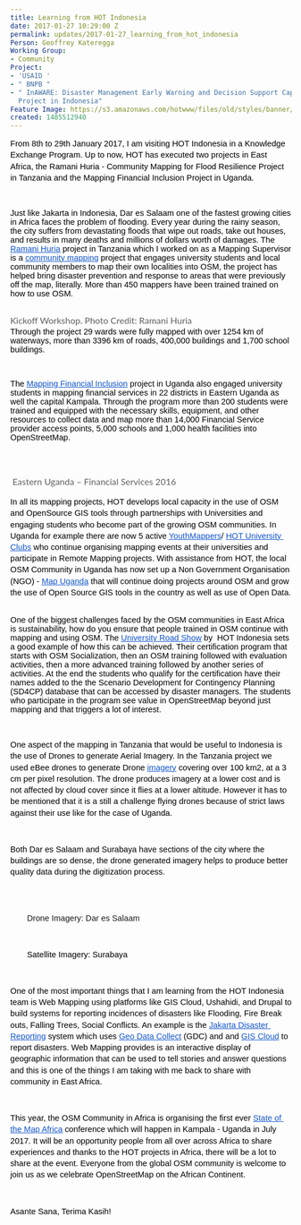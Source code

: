 ```yaml
---
title: Learning from HOT Indonesia
date: 2017-01-27 10:29:00 Z
permalink: updates/2017-01-27_learning_from_hot_indonesia
Person: Geoffrey Kateregga
Working Group:
- Community
Project:
- 'USAID '
- " BNPB "
- " InAWARE: Disaster Management Early Warning and Decision Support Capacity Enhancement
  Project in Indonesia"
Feature Image: https://s3.amazonaws.com/hotwww/files/old/styles/banner/public/surabaya.jpg
created: 1485512940
---
```


<p style="line-height: 1.38; margin-top: 0pt; margin-bottom: 0pt;" dir="ltr"><span style="font-size: 14.666666666666666px; font-family: Arial; color: #000000; background-color: transparent; font-weight: 400; font-style: normal; font-variant: normal; text-decoration: none; vertical-align: baseline; white-space: pre-wrap;">From 8th to 29th January 2017, I am visiting HOT Indonesia in a Knowledge Exchange Program. Up to now, HOT has executed two projects in East Africa, the Ramani Huria - Community Mapping for Flood Resilience Project in Tanzania and the Mapping Financial Inclusion Project in Uganda.</span></p><p>&nbsp;</p><p><span style="font-size: 14.666666666666666px; font-family: Arial; color: #000000; background-color: transparent; font-weight: 400; font-style: normal; font-variant: normal; text-decoration: none; vertical-align: baseline; white-space: pre-wrap;">Just like Jakarta in Indonesia, Dar es Salaam one of the fastest growing cities in Africa faces the problem of flooding. Every year during the rainy season, the city suffers from devastating floods that wipe out roads, take out houses, and results in many deaths and millions of dollars worth of damages. The </span><a href="http://ramanihuria.org/"><span style="font-size: 14.666666666666666px; font-family: Arial; color: #1155cc; background-color: transparent; font-weight: 400; font-style: normal; font-variant: normal; text-decoration: underline; vertical-align: baseline; white-space: pre-wrap;">Ramani Huria</span></a><span style="font-size: 14.666666666666666px; font-family: Arial; color: #000000; background-color: transparent; font-weight: 400; font-style: normal; font-variant: normal; text-decoration: none; vertical-align: baseline; white-space: pre-wrap;"> project in Tanzania which I worked on as a Mapping Supervisor is a </span><a href="https://www.youtube.com/watch?v=7Pa0wgMstE8"><span style="font-size: 14.666666666666666px; font-family: Arial; color: #1155cc; background-color: transparent; font-weight: 400; font-style: normal; font-variant: normal; text-decoration: underline; vertical-align: baseline; white-space: pre-wrap;">community mapping</span></a><span style="font-size: 14.666666666666666px; font-family: Arial; color: #000000; background-color: transparent; font-weight: 400; font-style: normal; font-variant: normal; text-decoration: none; vertical-align: baseline; white-space: pre-wrap;"> project that engages university students and local community members to map their own localities into OSM, the project has helped bring disaster prevention and response to areas that were previously off the map, literally. More than 450 mappers have been trained trained on how to use OSM. </span></p><p style="line-height: 1.38; margin-top: 0pt; margin-bottom: 0pt;" dir="ltr"><span style="font-size: 14.666666666666666px; font-family: Arial; color: #000000; background-color: transparent; font-weight: 400; font-style: normal; font-variant: normal; text-decoration: none; vertical-align: baseline; white-space: pre-wrap;"><img style="border: none; transform: rotate(0.00rad); -webkit-transform: rotate(0.00rad);" src="https://lh4.googleusercontent.com/vPqsk7CqrF7OYhxvTXFIDWcVgTBGYTx5s0UrD1y5KAorstHDrHLuHJJa4O0VuL5dqu_1dJ6RtOeETtnhXdCcCih44qSKpQFhdX032p6U-TO2pNWFMp4rf2wF_dR_vvQ_qgiYiSLS" alt="" style="width:624px;height:355px"></span></p><p><strong style="font-weight: normal;"><span style="color: #626262; font-family: Lato, Arial, Tahoma, sans-serif; font-size: 16px; font-style: normal; font-variant: normal; font-weight: normal; line-height: 24px; background-color: #fcfcfc;">Kickoff Workshop. Photo Credit: Ramani Huria</span><br><span style="font-size: 14.666666666666666px; font-family: Arial; color: #000000; background-color: transparent; font-weight: 400; font-style: normal; font-variant: normal; text-decoration: none; vertical-align: baseline; white-space: pre-wrap;">Through the project 29 wards were fully mapped with over 1254 km of waterways, more than 3396 km of roads, 400,000 buildings and 1,700 school buildings. </span></strong></p><p>&nbsp;</p><p><strong style="font-weight: normal;"><span style="font-size: 14.666666666666666px; font-family: Arial; color: #000000; background-color: transparent; font-weight: 400; font-style: normal; font-variant: normal; text-decoration: none; vertical-align: baseline; white-space: pre-wrap;">The </span><a href="https://hotosm.org/projects/mapping_financial_inclusion_in_uganda"><span style="font-size: 14.666666666666666px; font-family: Arial; color: #1155cc; background-color: transparent; font-weight: 400; font-style: normal; font-variant: normal; text-decoration: underline; vertical-align: baseline; white-space: pre-wrap;">Mapping Financial Inclusion</span></a><span style="font-size: 14.666666666666666px; font-family: Arial; color: #000000; background-color: transparent; font-weight: 400; font-style: normal; font-variant: normal; text-decoration: none; vertical-align: baseline; white-space: pre-wrap;"> project in Uganda also engaged university students in mapping financial services in 22 districts in Eastern Uganda as well the capital Kampala. Through the program more than 200 students were trained and equipped with the necessary skills, equipment, and other resources to collect data and map more than 14,000 Financial Service provider access points, 5,000 schools and 1,000 health facilities into OpenStreetMap.</span></strong></p><p><strong style="font-weight: normal;">&nbsp;</strong></p><p style="line-height: 1.38; margin-top: 0pt; margin-bottom: 0pt;" dir="ltr"><span style="font-size: 14.666666666666666px; font-family: Arial; color: #000000; background-color: transparent; font-weight: 400; font-style: normal; font-variant: normal; text-decoration: none; vertical-align: baseline; white-space: pre-wrap;"><img style="border: none; transform: rotate(0.00rad); -webkit-transform: rotate(0.00rad);" src="https://lh3.googleusercontent.com/-o_glZcpbDTMUGC4gBZimx9M6s4NfnznfzAOcX9d4cLce3LfGSUz3FoC3Q6rCSHeP8NCa-zIE2XXPmBF-1lUkCXbOnjt6f_xdIQ_MUt1FHE3CUP1g7AlH4qEE_t6BDfAS6iCLVtO" alt="" style="width:624px;height:441px"></span></p><p><strong style="font-weight: normal;">&nbsp;</strong><span style="color: #626262; font-family: Lato, Arial, Tahoma, sans-serif; font-size: 16px; font-style: normal; font-variant: normal; font-weight: normal; line-height: 24px; background-color: #fcfcfc;">Eastern Uganda – Financial Services 2016</span></p><p style="line-height: 1.38; margin-top: 0pt; margin-bottom: 0pt;" dir="ltr"><span style="font-size: 14.666666666666666px; font-family: Arial; color: #000000; background-color: transparent; font-weight: 400; font-style: normal; font-variant: normal; text-decoration: none; vertical-align: baseline; white-space: pre-wrap;">In all its mapping projects, HOT develops local capacity in the use of OSM and OpenSource GIS tools through partnerships with Universities and engaging students who become part of the growing OSM communities. In Uganda for example there are now 5 active </span><a style="text-decoration: none;" href="http://youthmappers.org"><span style="font-size: 14.666666666666666px; font-family: Arial; color: #1155cc; background-color: transparent; font-weight: 400; font-style: normal; font-variant: normal; text-decoration: underline; vertical-align: baseline; white-space: pre-wrap;">YouthMappers</span></a><span style="font-size: 14.666666666666666px; font-family: Arial; color: #000000; background-color: transparent; font-weight: 400; font-style: normal; font-variant: normal; text-decoration: none; vertical-align: baseline; white-space: pre-wrap;">/ </span><a style="text-decoration: none;" href="https://hotosm.org/updates/2016-06-13_hot_and_youthmappers_collaborate_to_develop_hot_university_clubs"><span style="font-size: 14.666666666666666px; font-family: Arial; color: #1155cc; background-color: transparent; font-weight: 400; font-style: normal; font-variant: normal; text-decoration: underline; vertical-align: baseline; white-space: pre-wrap;">HOT University Clubs</span></a><span style="font-size: 14.666666666666666px; font-family: Arial; color: #000000; background-color: transparent; font-weight: 400; font-style: normal; font-variant: normal; text-decoration: none; vertical-align: baseline; white-space: pre-wrap;"> who continue organising mapping events at their universities and participate in Remote Mapping projects. With assistance from HOT, the local OSM Community in Uganda has now set up a Non Government Organisation (NGO) - </span><a style="text-decoration: none;" href="http://mapuganda.org/"><span style="font-size: 14.666666666666666px; font-family: Arial; color: #1155cc; background-color: transparent; font-weight: 400; font-style: normal; font-variant: normal; text-decoration: underline; vertical-align: baseline; white-space: pre-wrap;">Map Uganda</span></a><span style="font-size: 14.666666666666666px; font-family: Arial; color: #000000; background-color: transparent; font-weight: 400; font-style: normal; font-variant: normal; text-decoration: none; vertical-align: baseline; white-space: pre-wrap;"> that will continue doing projects around OSM and grow the use of Open Source GIS tools in the country as well as use of Open Data. </span></p><p><strong style="font-weight: normal;"><br><span style="font-size: 14.666666666666666px; font-family: Arial; color: #000000; background-color: transparent; font-weight: 400; font-style: normal; font-variant: normal; text-decoration: none; vertical-align: baseline; white-space: pre-wrap;">One of the biggest challenges faced by the OSM communities in East Africa is sustainability, how do you ensure that people trained in OSM continue with mapping and using OSM. The </span><a href="https://hotosm.org/projects/indonesia-0"><span style="font-size: 14.666666666666666px; font-family: Arial; color: #1155cc; background-color: transparent; font-weight: 400; font-style: normal; font-variant: normal; text-decoration: underline; vertical-align: baseline; white-space: pre-wrap;">University Road Show</span></a><span style="font-size: 14.666666666666666px; font-family: Arial; color: #000000; background-color: transparent; font-weight: 400; font-style: normal; font-variant: normal; text-decoration: none; vertical-align: baseline; white-space: pre-wrap;"> by &nbsp;HOT Indonesia sets a good example of how this can be achieved. Their certification program that starts with OSM Socialization, then an OSM training followed with evaluation activities, then a more advanced training followed by another series of activities. At the end the students who qualify for the certification have their names added to the the Scenario Development for Contingency Planning (SD4CP) database that can be accessed by disaster managers. The students who participate in the program see value in OpenStreetMap beyond just mapping and that triggers a lot of interest. </span></strong></p><p><strong style="font-weight: normal;">&nbsp;</strong></p><p style="line-height: 1.38; margin-top: 0pt; margin-bottom: 0pt;" dir="ltr"><span style="font-size: 14.666666666666666px; font-family: Arial; color: #000000; background-color: transparent; font-weight: 400; font-style: normal; font-variant: normal; text-decoration: none; vertical-align: baseline; white-space: pre-wrap;">One aspect of the mapping in Tanzania that would be useful to Indonesia is the use of Drones to generate Aerial Imagery. In the Tanzania project we used eBee drones to generate Drone </span><a style="text-decoration: none;" href="https://api.mapbox.com/v4/worldbank-education.pebkgmlc/page.html?access_token=pk.eyJ1Ijoid29ybGRiYW5rLWVkdWNhdGlvbiIsImEiOiJIZ2VvODFjIn0.TDw5VdwGavwEsch53sAVxA#20/-6.76591/39.24125"><span style="font-size: 14.666666666666666px; font-family: Arial; color: #1155cc; background-color: transparent; font-weight: 400; font-style: normal; font-variant: normal; text-decoration: underline; vertical-align: baseline; white-space: pre-wrap;">imagery</span></a><span style="font-size: 14.666666666666666px; font-family: Arial; color: #000000; background-color: transparent; font-weight: 400; font-style: normal; font-variant: normal; text-decoration: none; vertical-align: baseline; white-space: pre-wrap;"> covering over 100 km2, at a 3 cm per pixel resolution. The drone produces imagery at a lower cost and is not affected by cloud cover since it flies at a lower altitude. However it has to be mentioned that it is a still a challenge flying drones because of strict laws against their use like for the case of Uganda.</span></p><p><strong style="font-weight: normal;">&nbsp;</strong></p><p style="line-height: 1.38; margin-top: 0pt; margin-bottom: 0pt;" dir="ltr"><span style="font-size: 14.666666666666666px; font-family: Arial; color: #000000; background-color: transparent; font-weight: 400; font-style: normal; font-variant: normal; text-decoration: none; vertical-align: baseline; white-space: pre-wrap;">Both Dar es Salaam and Surabaya have sections of the city where the buildings are so dense, the drone generated imagery helps to produce better quality data during the digitization process.</span></p><p style="padding-left: 30px;"><strong style="font-weight: normal;"><br><img style="border: none; transform: rotate(0.00rad); -webkit-transform: rotate(0.00rad);" src="https://lh4.googleusercontent.com/8qxvXQ0O4vclbdgUa3MqC-k5C_O-npbuWPSIQ9PCaaSg2CP68HPK2DB4qW6YTg3KiBUTqDCYLrnHY22p5XJ6ICJT-2NPO6Te4llzkDlvhyCWODu-dbWV4PViLI0kJXd7kzDb44pB" alt="" style="width:296px;height:244px"></strong><strong style="font-weight: normal;"><br></strong></p><p style="padding-left: 30px;"><strong style="font-weight: normal;"><span style="font-family: Arial; font-size: 14.6667px; font-style: normal; font-variant: normal; font-weight: normal; line-height: 20.24px; white-space: pre-wrap;">Drone Imagery: Dar es Salaam</span></strong></p><p style="padding-left: 30px;"><strong style="font-weight: normal;"><br><img style="font-style: normal; font-variant: normal; font-weight: normal; font-size: 14px; line-height: 21px; font-family: 'Open Sans', Arial, sans-serif;" src="https://lh4.googleusercontent.com/DuVAKXl0MmE-CftSmbzO5UR8LKaWmdLn_Ck5BfMh_pMbkdxLy2oiJ4tL2zHGlzr5uibuMq6rWwrXzYb0AwwxilishCxyDWofNRZCvviXx367VyZMedyWSXEJm_S-qdbu9oaFM7lE" alt="" style="width:298px;height:244px"></strong></p><p style="line-height: 1.38; margin-top: 0pt; margin-bottom: 0pt; padding-left: 30px;" dir="ltr"><span style="font-size: 14.666666666666666px; font-family: Arial; color: #000000; background-color: transparent; font-weight: 400; font-style: normal; font-variant: normal; text-decoration: none; vertical-align: baseline; white-space: pre-wrap;">Satellite Imagery: Surabaya</span></p><p><strong style="font-weight: normal;">&nbsp;</strong></p><p style="line-height: 1.38; margin-top: 0pt; margin-bottom: 0pt;" dir="ltr"><span style="font-size: 14.666666666666666px; font-family: Arial; color: #000000; background-color: transparent; font-weight: 400; font-style: normal; font-variant: normal; text-decoration: none; vertical-align: baseline; white-space: pre-wrap;">One of the most important things that I am learning from the HOT Indonesia team is Web Mapping using platforms like GIS Cloud, Ushahidi, and Drupal to build systems for reporting incidences of disasters like Flooding, Fire Break outs, Falling Trees, Social Conflicts. An example is the </span><a style="text-decoration: none;" href="http://kpbkjakbar.net/geodatacollect/peta/"><span style="font-size: 14.666666666666666px; font-family: Arial; color: #1155cc; background-color: transparent; font-weight: 400; font-style: normal; font-variant: normal; text-decoration: underline; vertical-align: baseline; white-space: pre-wrap;">Jakarta Disaster Reporting</span></a><span style="font-size: 14.666666666666666px; font-family: Arial; color: #000000; background-color: transparent; font-weight: 400; font-style: normal; font-variant: normal; text-decoration: none; vertical-align: baseline; white-space: pre-wrap;"> system which uses </span><a style="text-decoration: none;" href="http://openstreetmap.id/en/tutorial/lainnya/aplikasi-geo-data-collect/"><span style="font-size: 14.666666666666666px; font-family: Arial; color: #1155cc; background-color: transparent; font-weight: 400; font-style: normal; font-variant: normal; text-decoration: underline; vertical-align: baseline; white-space: pre-wrap;">Geo Data Collect</span></a><span style="font-size: 14.666666666666666px; font-family: Arial; color: #000000; background-color: transparent; font-weight: 400; font-style: normal; font-variant: normal; text-decoration: none; vertical-align: baseline; white-space: pre-wrap;"> (GDC) and and </span><a style="text-decoration: none;" href="http://www.giscloud.com/"><span style="font-size: 14.666666666666666px; font-family: Arial; color: #1155cc; background-color: transparent; font-weight: 400; font-style: normal; font-variant: normal; text-decoration: underline; vertical-align: baseline; white-space: pre-wrap;">GIS Cloud</span></a><span style="font-size: 14.666666666666666px; font-family: Arial; color: #000000; background-color: transparent; font-weight: 400; font-style: normal; font-variant: normal; text-decoration: none; vertical-align: baseline; white-space: pre-wrap;"> to report disasters. Web Mapping provides is an interactive display of geographic information that can be used to tell stories and answer questions and this is one of the things I am taking with me back to share with community in East Africa.</span></p><p><strong style="font-weight: normal;">&nbsp;</strong></p><p style="line-height: 1.38; margin-top: 0pt; margin-bottom: 0pt;" dir="ltr"><span style="font-size: 14.666666666666666px; font-family: Arial; color: #000000; background-color: transparent; font-weight: 400; font-style: normal; font-variant: normal; text-decoration: none; vertical-align: baseline; white-space: pre-wrap;">This year, the OSM Community in Africa is organising the first ever </span><a style="text-decoration: none;" href="https://wiki.openstreetmap.org/wiki/State_of_the_Map_Africa_2017"><span style="font-size: 14.666666666666666px; font-family: Arial; color: #1155cc; background-color: transparent; font-weight: 400; font-style: normal; font-variant: normal; text-decoration: underline; vertical-align: baseline; white-space: pre-wrap;">State of the Map Africa</span></a><span style="font-size: 14.666666666666666px; font-family: Arial; color: #000000; background-color: transparent; font-weight: 400; font-style: normal; font-variant: normal; text-decoration: none; vertical-align: baseline; white-space: pre-wrap;"> conference which will happen in Kampala - Uganda in July 2017. It will be an opportunity people from all over across Africa to share experiences and thanks to the HOT projects in Africa, there will be a lot to share at the event. Everyone from the global OSM community is welcome to join us as we celebrate OpenStreetMap on the African Continent.</span></p><p><strong style="font-weight: normal;">&nbsp;</strong></p><p style="line-height: 1.38; margin-top: 0pt; margin-bottom: 0pt;" dir="ltr"><span style="font-size: 14.666666666666666px; font-family: Arial; color: #000000; background-color: transparent; font-weight: 400; font-style: normal; font-variant: normal; text-decoration: none; vertical-align: baseline; white-space: pre-wrap;">Asante Sana, Terima Kasih!</span></p>

